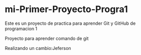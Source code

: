 # mi-Primer-Proyecto-Progra1

Este es un proyecto de practica para aprender Git y GitHub de programacion 1

Proyecto para aprender comando de git

Realizando un cambio:Jeferson